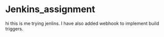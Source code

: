 # Jenkins_assignment

hi this is me trying jenlins.
I have also added webhook to implement build triggers.
